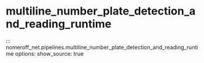 # multiline_number_plate_detection_and_reading_runtime
::: nomeroff_net.pipelines.multiline_number_plate_detection_and_reading_runtime
        options:
            show_source: true
